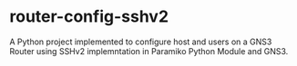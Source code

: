 # router-config-sshv2
A Python project implemented to configure host and users on a GNS3 Router using SSHv2 implemntation in Paramiko Python Module and GNS3. 

